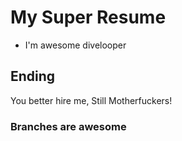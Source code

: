 # My Super Resume

- I'm awesome divelooper

## Ending

You better hire me, Still Motherfuckers!

### Branches are awesome